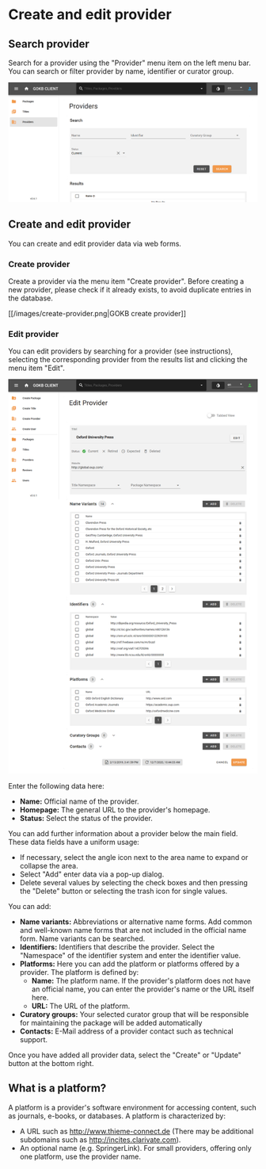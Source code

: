 # Create and edit provider

## Search provider

Search for a provider using the "Provider" menu item on the left menu bar. 
You can search or filter provider by name, identifier or curator group.

![GOKB search provider](../assets/search-provider.png "GOKB search provider")

## Create and edit provider

You can create and edit provider data via web forms.

### Create provider

Create a provider via the menu item "Create provider". Before creating a new provider, 
please check if it already exists, to avoid duplicate entries in the database.

[[/images/create-provider.png|GOKB create provider]]

### Edit provider

You can edit providers by searching for a provider (see instructions),  selecting the corresponding provider from the results list and clicking the menu item "Edit".

![GOKB edit provider](../assets/edit-provider.png "GOKB edit provider")

Enter the following data here:

+ **Name:** Official name of the provider.
+ **Homepage:** The general URL to the provider's homepage.
+ **Status:** Select the status of the provider.


You can add further information about a provider below the main field. 
These data fields have a uniform usage:

+ If necessary, select the angle icon next to the area name to expand or collapse the area.
+ Select "Add" enter data via a pop-up dialog.
+ Delete several values by selecting the check boxes and then pressing the "Delete" button or selecting 
the trash icon for single values.

You can add:

+ **Name variants:** Abbreviations or alternative name forms. Add common and well-known 
name forms that are not included in the official name form. Name variants can be searched.
+ **Identifiers:** Identifiers that describe the provider. Select the "Namespace" 
of the identifier system and enter the identifier value.
+ **Platforms:** Here you can add the platform or platforms offered 
by a provider. The platform is defined by:
    * **Name:** The platform name. If the provider's platform does not have an official name, you can enter the provider's name or the URL itself here.
    * **URL:** The URL of the platform.
+ **Curatory groups:** Your selected curator group that will be responsible for maintaining the package 
will be added automatically
+ **Contacts:**  E-Mail address of a provider contact such as technical support. 

Once you have added all provider data, select the "Create" or "Update" button at the bottom right.

## What is a platform?

A platform is a provider's software environment for accessing content, such as journals, 
e-books, or databases. A platform is characterized by:

+ A URL such as http://www.thieme-connect.de (There may be additional 
subdomains such as http://incites.clarivate.com).
+ An optional name (e.g. SpringerLink). For small providers, 
offering only one platform, use the provider name.
